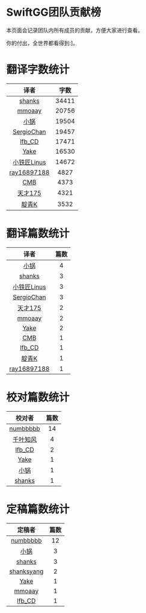 
# SwiftGG团队贡献榜

本页面会记录团队内所有成员的贡献，方便大家进行查看。

你的付出，全世界都看得到:]。

# 翻译字数统计

| 译者 | 字数 |
| :------------: | :------------: |
| [shanks](http://codebuild.me) | 34411 |
| [mmoaay](http://blog.csdn.net/mmoaay) | 20756 |
| [小锅](http://www.swiftyper.com) | 19504 |
| [SergioChan](https://github.com/SergioChan) | 19457 |
| [lfb_CD](http://weibo.com/lfbWb) | 17471 |
| [Yake](http://blog.csdn.net/yake_099) | 16530 |
| [小铁匠Linus](http://weibo.com/linusling) | 14672 |
| [ray16897188](http://www.jianshu.com/users/97c49dfd1f9f/latest_articles) | 4827 |
| [CMB](https://github.com/chenmingbiao) | 4373 |
| [天才175](http://weibo.com/u/2916092907) | 4321 |
| [靛青K](http://www.dianqk.org) | 3532 |


# 翻译篇数统计

| 译者 | 篇数 |
| :------------: | :------------: |
| [小锅](http://www.swiftyper.com) | 4 |
| [shanks](http://codebuild.me) | 3 |
| [小铁匠Linus](http://weibo.com/linusling) | 3 |
| [SergioChan](https://github.com/SergioChan) | 3 |
| [天才175](http://weibo.com/u/2916092907) | 2 |
| [mmoaay](http://blog.csdn.net/mmoaay) | 2 |
| [Yake](http://blog.csdn.net/yake_099) | 2 |
| [CMB](https://github.com/chenmingbiao) | 1 |
| [lfb_CD](http://weibo.com/lfbWb) | 1 |
| [靛青K](http://www.dianqk.org) | 1 |
| [ray16897188](http://www.jianshu.com/users/97c49dfd1f9f/latest_articles) | 1 |


# 校对篇数统计

| 校对者 | 篇数 |
| :------------: | :------------: |
| [numbbbbb](https://github.com/numbbbbb) | 14 |
| [千叶知风](http://weibo.com/xiaoxxiao) | 4 |
| [lfb_CD](http://weibo.com/lfbWb) | 2 |
| [Yake](http://blog.csdn.net/yake_099) | 1 |
| [小锅](http://www.swiftyper.com) | 1 |
| [shanks](http://codebuild.me) | 1 |


# 定稿篇数统计

| 定稿者 | 篇数 |
| :------------: | :------------: |
| [numbbbbb](https://github.com/numbbbbb) | 12 |
| [小锅](http://www.swiftyper.com) | 3 |
| [shanks](http://codebuild.me) | 3 |
| [shanksyang](http://codebuild.me) | 2 |
| [Yake](http://blog.csdn.net/yake_099) | 1 |
| [mmoaay](http://blog.csdn.net/mmoaay) | 1 |
| [lfb_CD](http://weibo.com/lfbWb) | 1 |